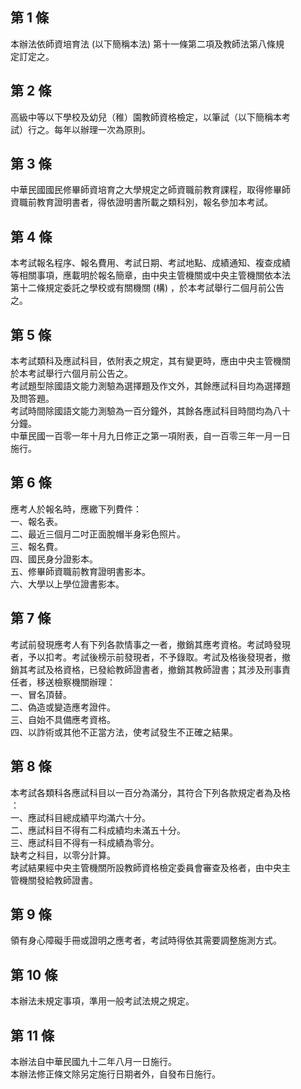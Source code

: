 第 1 條
-------
本辦法依師資培育法 (以下簡稱本法) 第十一條第二項及教師法第八條規  
定訂定之。

第 2 條
-------
高級中等以下學校及幼兒（稚）園教師資格檢定，以筆試（以下簡稱本考  
試）行之。每年以辦理一次為原則。

第 3 條
-------
中華民國國民修畢師資培育之大學規定之師資職前教育課程，取得修畢師  
資職前教育證明書者，得依證明書所載之類科別，報名參加本考試。

第 4 條
-------
本考試報名程序、報名費用、考試日期、考試地點、成績通知、複查成績  
等相關事項，應載明於報名簡章，由中央主管機關或中央主管機關依本法  
第十二條規定委託之學校或有關機關 (構) ，於本考試舉行二個月前公告  
之。

第 5 條
-------
本考試類科及應試科目，依附表之規定，其有變更時，應由中央主管機關  
於本考試舉行六個月前公告之。  
考試題型除國語文能力測驗為選擇題及作文外，其餘應試科目均為選擇題  
及問答題。  
考試時間除國語文能力測驗為一百分鐘外，其餘各應試科目時間均為八十  
分鐘。  
中華民國一百零一年十月九日修正之第一項附表，自一百零三年一月一日  
施行。

第 6 條
-------
應考人於報名時，應繳下列費件：  
一、報名表。  
二、最近三個月二吋正面脫帽半身彩色照片。  
三、報名費。  
四、國民身分證影本。  
五、修畢師資職前教育證明書影本。  
六、大學以上學位證書影本。

第 7 條
-------
考試前發現應考人有下列各款情事之一者，撤銷其應考資格。考試時發現  
者，予以扣考。考試後榜示前發現者，不予錄取。考試及格後發現者，撤  
銷其考試及格資格，已發給教師證書者，撤銷其教師證書；其涉及刑事責  
任者，移送檢察機關辦理：  
一、冒名頂替。  
二、偽造或變造應考證件。  
三、自始不具備應考資格。  
四、以詐術或其他不正當方法，使考試發生不正確之結果。

第 8 條
-------
本考試各類科各應試科目以一百分為滿分，其符合下列各款規定者為及格  
：  
一、應試科目總成績平均滿六十分。  
二、應試科目不得有二科成績均未滿五十分。  
三、應試科目不得有一科成績為零分。  
缺考之科目，以零分計算。  
考試結果經中央主管機關所設教師資格檢定委員會審查及格者，由中央主  
管機關發給教師證書。

第 9 條
-------
領有身心障礙手冊或證明之應考者，考試時得依其需要調整施測方式。

第 10 條
--------
本辦法未規定事項，準用一般考試法規之規定。

第 11 條
--------
本辦法自中華民國九十二年八月一日施行。  
本辦法修正條文除另定施行日期者外，自發布日施行。

